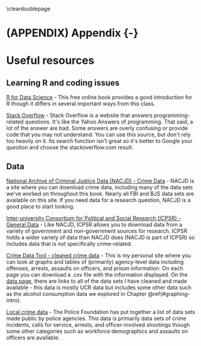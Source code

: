 
\cleardoublepage 

# (APPENDIX) Appendix {-}

# Useful resources

## Learning R and coding issues

[R for Data Science](http://r4ds.had.co.nz/) - This free online book provides a good introduction for R though it differs in several important ways from this class.


[Stack Overflow](http://stackoverflow.com/) - Stack Overflow is a website that answers programming-related questions. It's like the Yahoo Answers of programming. That said, a lot of the answer are bad. Some answers are overly confusing or provide code that you may not understand. You can use this source, but don't rely too heavily on it. Its search function isn't great so it's better to Google your question and choose the stackoverflow.com result. 

## Data

[National Archive of Criminal Justice Data (NACJD) - Crime Data](https://www.icpsr.umich.edu/icpsrweb/content/NACJD/index.html) - NACJD is a site where you can download crime data, including many of the data sets we've worked on throughout this book. Nearly all FBI and BJS data sets are available on this site. If you need data for a research question, NACJD is a good place to start looking. 

[Inter-university Consortium for Political and Social Research (ICPSR) - General Data](https://www.icpsr.umich.edu/icpsrweb/) - Like NACJD, ICPSR allows you to download data from a variety of government and non-government sources for research. ICPSR holds a wider variety of data than NACJD does (NACJD is part of ICPSR) so includes data that is not specifically crime-related. 

[Crime Data Tool - cleaned crime data](http://jacobdkaplan.com/data) - This is my personal site where you can look at graphs and tables of (primarily) agency-level data including offenses, arrests, assaults on officers, and prison information. On each page you can download a .csv file with the information displayed. On the [data page](http://jacobdkaplan.com/data.html), there are links to all of the data sets I have cleaned and made available - this data is mostly UCR data but includes some other data such as the alcohol consumption data we explored in Chapter \@ref(#graphing-intro). 

[Local crime data](https://www.policedatainitiative.org/datasets/) - The Police Foundation has put together a list of data sets made public by police agencies. This data is primarily data sets of crime incidents, calls for service, arrests, and officer-involved shootings though some other categories such as workforce demographics and assaults on officers are available. 
